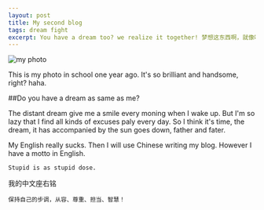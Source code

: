 ```yaml
---
layout: post
title: My second blog
tags: dream fight
excerpt: You have a dream too? we realize it together! 梦想这东西啊，就像吃饭，一顿不吃就饿得不行！
---
```

![my photo]({{site.url}}/assets/small.jpg)

This is my photo in school one year ago. It's so brilliant and handsome, right? haha.

##Do you have a dream as same as me?

The distant dream give me a smile every moning when I wake up. But I'm so lazy that I find all kinds of excuses paly every day. So I think it's time, the dream, it has accompanied by the sun goes down, father and fater.

My English really sucks. Then I will use Chinese writing my blog. However I have a motto in English.

	Stupid is as stupid dose.

我的中文座右铭

	保持自己的步调，从容、尊重、担当、智慧！


